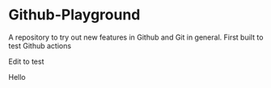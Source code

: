 # Github-Playground
A repository to try out new features in Github and Git in general. First built to test Github actions

Edit to test

Hello
